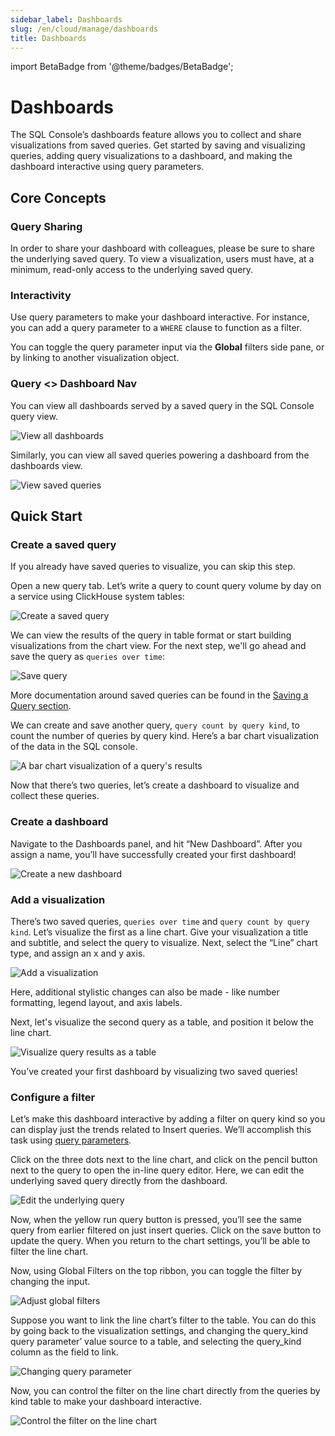 ```yaml
---
sidebar_label: Dashboards
slug: /en/cloud/manage/dashboards
title: Dashboards
---
```


import BetaBadge from '@theme/badges/BetaBadge';

# Dashboards

<BetaBadge />

The SQL Console’s dashboards feature allows you to collect and share visualizations from saved queries. Get started by saving and visualizing queries, adding query visualizations to a dashboard, and making the dashboard interactive using query parameters.

## Core Concepts

### Query Sharing

In order to share your dashboard with colleagues, please be sure to share the underlying saved query. To view a visualization, users must have, at a minimum, read-only access to the underlying saved query. 

### Interactivity

Use query parameters to make your dashboard interactive. For instance, you can add a query parameter to a `WHERE` clause to function as a filter. 

You can toggle the query parameter input via the **Global** filters side pane, or by linking to another visualization object.

### Query <\> Dashboard Nav

You can view all dashboards served by a saved query in the SQL Console query view. 

![View all dashboards](@site/docs/en/cloud/images/dashboards/0_dashboards.png)


Similarly, you can view all saved queries powering a dashboard from the dashboards view. 

![View saved queries](@site/docs/en/cloud/images/dashboards/1_dashboards.png)

## Quick Start

### Create a saved query

If you already have saved queries to visualize, you can skip this step. 

Open a new query tab. Let’s write a query to count query volume by day on a service using ClickHouse system tables:

![Create a saved query](@site/docs/en/cloud/images/dashboards/2_dashboards.png)

We can view the results of the query in table format or start building visualizations from the chart view. For the next step, we'll go ahead and save the query as `queries over time`:

![Save query](@site/docs/en/cloud/images/dashboards/3_dashboards.png)

More documentation around saved queries can be found in the [Saving a Query section](https://clickhouse.com/docs/en/get-started/sql-console#saving-a-query).

We can create and save another query, `query count by query kind`, to count the number of queries by query kind. Here’s a bar chart visualization of the data in the SQL console. 

![A bar chart visualization of a query's results](@site/docs/en/cloud/images/dashboards/4_dashboards.png)

Now that there’s two queries, let’s create a dashboard to visualize and collect these queries. 

### Create a dashboard

Navigate to the Dashboards panel, and hit “New Dashboard”. After you assign a name, you’ll have successfully created your first dashboard!

![Create a new dashboard](@site/docs/en/cloud/images/dashboards/5_dashboards.png)

### Add a visualization

There’s two saved queries, `queries over time` and `query count by query kind`. Let’s visualize the first as a line chart. Give your visualization a title and subtitle, and select the query to visualize. Next, select the “Line” chart type, and assign an x and y axis.

![Add a visualization](@site/docs/en/cloud/images/dashboards/6_dashboards.png)

Here, additional stylistic changes can also be made - like number formatting, legend layout, and axis labels. 

Next, let's visualize the second query as a table, and position it below the line chart. 

![Visualize query results as a table](@site/docs/en/cloud/images/dashboards/7_dashboards.png)

You’ve created your first dashboard by visualizing two saved queries!

### Configure a filter

Let’s make this dashboard interactive by adding a filter on query kind so you can display just the trends related to Insert queries. We’ll accomplish this task using [query parameters](https://clickhouse.com/docs/en/sql-reference/syntax#defining-and-using-query-parameters). 

Click on the three dots next to the line chart, and click on the pencil button next to the query to open the in-line query editor. Here, we can edit the underlying saved query directly from the dashboard. 

![Edit the underlying query](@site/docs/en/cloud/images/dashboards/8_dashboards.png)

Now, when the yellow run query button is pressed, you’ll see the same query from earlier filtered on just insert queries. Click on the save button to update the query. When you return to the chart settings, you’ll be able to filter the line chart. 

Now, using Global Filters on the top ribbon, you can toggle the filter by changing the input. 

![Adjust global filters](@site/docs/en/cloud/images/dashboards/9_dashboards.png)

Suppose you want to link the line chart’s filter to the table. You can do this by going back to the visualization settings, and changing the query_kind query parameter’ value source to a table, and selecting the query_kind column as the field to link. 

![Changing query parameter](@site/docs/en/cloud/images/dashboards/10_dashboards.png)

Now, you can control the filter on the line chart directly from the queries by kind table to make your dashboard interactive. 

![Control the filter on the line chart](@site/docs/en/cloud/images/dashboards/11_dashboards.png)